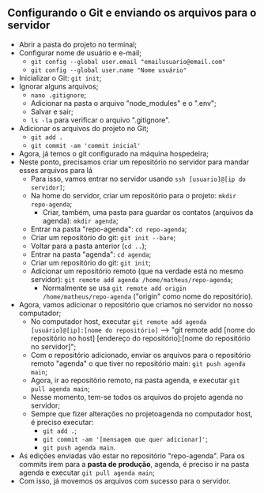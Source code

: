 ## Configurando o Git e enviando os arquivos para o servidor

- Abrir a pasta do projeto no terminal;
- Configurar nome de usuário e e-mail;
    - `git config --global user.email "emailusuario@email.com"`
    - `git config --global user.name "Nome usuário"`
- Inicializar o Git: `git init`;
- Ignorar alguns arquivos;
    - `nano .gitignore`;
    - Adicionar na pasta o arquivo "node_modules" e o ".env";
    - Salvar e sair;
    - `ls -la` para verificar o arquivo ".gitignore".
- Adicionar os arquivos do projeto no Git;
    - `git add .`
    - `git commit -am 'commit inicial'`
- Agora, já temos o git configurado na máquina hospedeira;
- Neste ponto, precisamos criar um repositório no servidor para mandar esses arquivos para lá
    - Para isso, vamos entrar no servidor usando `ssh [usuario]@[ip do servidor]`;
    - Na home do servidor, criar um repositório para o projeto: `mkdir repo-agenda`;
        - Criar, também, uma pasta para guardar os contatos (arquivos da agenda): `mkdir agenda`;
    - Entrar na pasta "repo-agenda": `cd repo-agenda`;
    - Criar um repositório do git: `git init --bare`;
    - Voltar para a pasta anterior (`cd ..`);
    - Entrar na pasta "agenda": `cd agenda`;
    - Criar um repositório do git: `git init`;
    - Adicionar um repositório remoto (que na verdade está no mesmo servidor): `git remote add agenda /home/matheus/repo-agenda`;
        - Normalmente se usa `git remote add origin /home/matheus/repo-agenda` ("origin" como nome do repositório).
- Agora, vamos adicionar o repositório que criamos no servidor no nosso computador;
    - No computador host, executar `git remote add agenda [usuário]@[ip]:[nome do repositório]` --> "git remote add [nome do repositório no host] [endereço do repositório]:[nome do repositório no servidor]";
    - Com o repositório adicionado, enviar os arquivos para o repositório remoto "agenda" o que tiver no repositório main: `git push agenda main`;
    - Agora, ir ao repositório remoto, na pasta agenda, e executar `git pull agenda main`;
    - Nesse momento, tem-se todos os arquivos do projeto agenda no servidor;
    - Sempre que fizer alterações no projetoagenda no computador host, é preciso executar:
        - `git add .`;
        - `git commit -am '[mensagem que quer adicionar]'`;
        - `git push agenda main`.
- As edições enviadas vão estar no repositório "repo-agenda". Para os commits irem para a **pasta de produção**, agenda, é preciso ir na pasta agenda e executar `git pull agenda main`;
- Com isso, já movemos os arquivos com sucesso para o servidor.